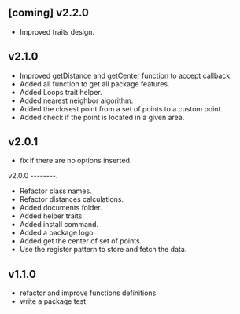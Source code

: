 [coming] v2.2.0
--------
* Improved traits design.


 v2.1.0
--------
* Improved getDistance and getCenter function to accept callback.
* Added all function to get all package features.
* Added Loops trait helper.
* Added nearest neighbor algorithm.
* Added the closest point from a set of points to a custom point.
* Added check if the point is located in a given area.

v2.0.1
--------
* fix if there are no options inserted.


v2.0.0
--------،
* Refactor class names.
* Refactor distances calculations.
* Added documents folder.
* Added helper traits.
* Added install command.
* Added a package logo.
* Added get the center of set of points.
* Use the register pattern to store and fetch the data.


v1.1.0
--------
* refactor and improve functions definitions
* write a package test

